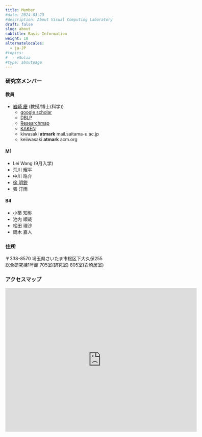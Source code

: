 ```yaml
---
title: Member
#date: 2024-03-23 
#description: About Visual Computing Laboratory 
draft: false
slug: about
subtitle: Basic Information
weight: 10
alternatelocales:
  - ja-JP
#topics:
#  - eSolia
#type: aboutpage
---
```

### 研究室メンバー
#### 教員
- [岩崎 慶](./cv/) (教授/博士(科学)) 
    - [google scholar](https://scholar.google.co.jp/citations?user=PD3Wd9kAAAAJ&hl=ja)
    - [DBLP](https://dblp.org/pid/21/3350.htm)
    - [Researchmap](https://researchmap.jp/kei.iwasaki)
    - [KAKEN](https://nrid.nii.ac.jp/ja/nrid/1000090379610/)
    - kiwasaki __atmark__ mail.saitama-u.ac.jp
    - keiiwasaki __atmark__ acm.org 
#### M1
- Lei Wang (9月入学)
- 荒川 耀平
- 中川 皓介
- [徐 明鋭](https://asurudo.top/s/KPBP46Mcr)
- 張 汀雨

#### B4
- 小築 知弥 
- 池内 順哉
- 松田 理沙
- 鏑木 嘉人

### 住所 
〒338-8570 埼玉県さいたま市桜区下大久保255 <br>
総合研究棟1号館 705室(研究室) 805室(岩崎居室)

### アクセスマップ
<iframe src="https://www.google.com/maps/embed?pb=!1m18!1m12!1m3!1d808.3601905897486!2d139.6069364024916!3d35.862714100000005!2m3!1f0!2f0!3f0!3m2!1i1024!2i768!4f13.1!3m3!1m2!1s0x6018c306614768c5%3A0x2f89aa7965582fe8!2z57eP5ZCI56CU56m25qOf!5e0!3m2!1sja!2sjp!4v1711160425133!5m2!1sja!2sjp" width="600" height="450" style="border:0;" allowfullscreen="" loading="lazy" referrerpolicy="no-referrer-when-downgrade"></iframe>

